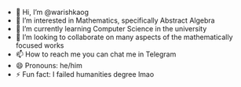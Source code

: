 - 👋 Hi, I’m @warishkaog
- 👀 I’m interested in Mathematics, specifically Abstract Algebra
- 🌱 I’m currently learning Computer Science in the university
- 💞️ I’m looking to collaborate on many aspects of the mathematically focused works
- 📫 How to reach me you can chat me in Telegram 
- 😄 Pronouns: he/him
- ⚡ Fun fact: I failed humanities degree lmao
